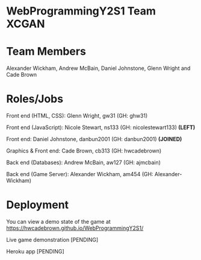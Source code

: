 # WebProgrammingY2S1 Team XCGAN

# Team Members
Alexander Wickham, Andrew McBain, Daniel Johnstone, Glenn Wright and Cade Brown

# Roles/Jobs

Front end (HTML, CSS): Glenn Wright, gw31 (GH: ghw31)

Front end (JavaScript): Nicole Stewart, ns133 (GH: nicolestewart133) **(LEFT)**

Front end: Daniel Johnstone, danbun2001 (GH: danbun2001) **(JOINED)**

Graphics & Front end: Cade Brown, cb313 (GH: hwcadebrown)

Back end (Databases): Andrew McBain, aw127 (GH: ajmcbain)

Back end (Game Server): Alexander Wickham, am454 (GH: Alexander-Wickham)

# Deployment

You can view a demo state of the game at https://hwcadebrown.github.io/WebProgrammingY2S1/

Live game demonstration [PENDING]

Heroku app [PENDING]
